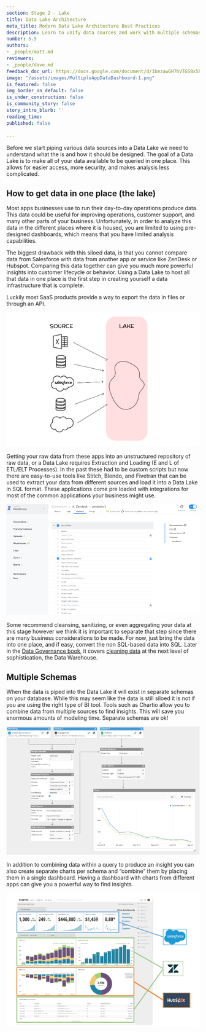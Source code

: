 ```yaml
---
section: Stage 2 - Lake
title: Data Lake Architecture
meta_title: Modern Data Lake Architecture Best Practices
description: Learn to unify data sources and work with multiple schemas
number: 5.5
authors:
- _people/matt.md
reviewers:
- _people/dave.md
feedback_doc_url: https://docs.google.com/document/d/1bmzawGH7hVTGSBx5hlgY0jfX05MEYoDLC4pqqD4yR-A/edit?usp=sharing
image: "/assets/images/MultipleAppDataDashboard-1.png"
is_featured: false
img_border_on_default: false
is_under_construction: false
is_community_story: false
story_intro_blurb: ''
reading_time:
published: false

---
```


<!-- TODO - this post has nothing new in it.  What's really needed here is a post on choosing a data lake.  Deciding on which to do.  --->

Before we start piping various data sources into a Data Lake we need to understand what the is and how it should be designed. The goal of a Data Lake is to make all of your data available to be queried in one place. This allows for easier access, more security, and makes analysis less complicated.

## How to get data in one place (the lake)

Most apps businesses use to run their day-to-day operations produce data. This data could be useful for improving operations, customer support, and many other parts of your business. Unfortunately, in order to analyze this data in the different places where it is housed, you are limited to using pre-designed dashboards, which means that you have limited analysis capabilities.

The biggest drawback with this siloed data, is that you cannot compare data from Salesforce with data from another app or service like ZenDesk or Hubspot. Comparing this data together can give you much more powerful insights into customer lifecycle or behavior. Using a Data Lake to host all that data in one place is the first step in creating yourself a data infrastructure that is complete.

Luckily most SaaS products provide a way to export the data in files or through an API.

![Data Sources moved into Lake](/assets/images/DataLakeDiagram.png "Data Lake")

Getting your raw data from these apps into an unstructured repository of raw data, or a Data Lake requires Extraction and Loading (E and L of ETL/ELT Processes). In the past these had to be custom scripts but now there are easy-to-use tools like Stitch, Blendo, and Fivetran that can be used to extract your data from different sources and load it into a Data Lake in SQL format. These applications come pre loaded with integrations for most of the common applications your business might use.

![ELT from Fivetran](/assets/images/ExtractDataELT.png "Extract Data")

Some recommend cleansing, sanitizing, or even aggregating your data at this stage however we think it is important to separate that step since there are many business considerations to be made. For now, just bring the data into one place, and if easy, convert the non SQL-based data into SQL. Later in the [Data Governance book](https://dataschool.com/data-governance/), it covers [cleaning data](https://dataschool.com/data-governance/data-warehouse-implementation/) at the next level of sophistication, the Data Warehouse.

## Multiple Schemas

When the data is piped into the Data Lake it will exist in separate schemas on your database. While this may seem like the data is still siloed it is not if you are using the right type of BI tool. Tools such as Chartio allow you to combine data from multiple sources to find insights. This will save you enormous amounts of modeling time. Separate schemas are ok!

![Query multiple schemas with Chartio](/assets/images/QueryAcrossSchemaWithBI.png "Query across multiple schemas")

In addition to combining data within a query to produce an insight you can also create separate charts per schema and “combine” them by placing them in a single dashboard. Having a dashboard with charts from different apps can give you a powerful way to find insights.

![Data from multiple Sources Chartio](/assets/images/MultipleAppDataDashboard.png "Multiple App Dashboard")
